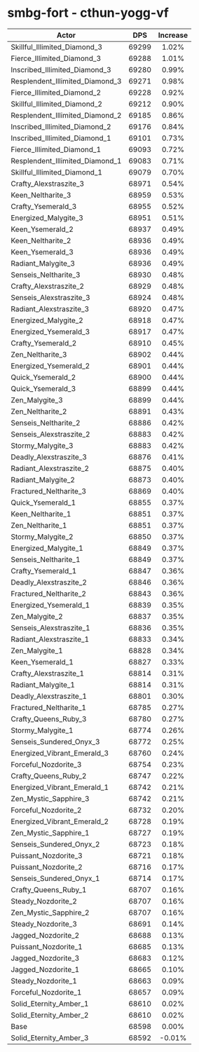 # smbg-fort - cthun-yogg-vf
| Actor | DPS | Increase |
|---|:---:|:---:|
|Skillful_Illimited_Diamond_3|69299|1.02%|
|Fierce_Illimited_Diamond_3|69288|1.01%|
|Inscribed_Illimited_Diamond_3|69280|0.99%|
|Resplendent_Illimited_Diamond_3|69271|0.98%|
|Fierce_Illimited_Diamond_2|69228|0.92%|
|Skillful_Illimited_Diamond_2|69212|0.90%|
|Resplendent_Illimited_Diamond_2|69185|0.86%|
|Inscribed_Illimited_Diamond_2|69176|0.84%|
|Inscribed_Illimited_Diamond_1|69101|0.73%|
|Fierce_Illimited_Diamond_1|69093|0.72%|
|Resplendent_Illimited_Diamond_1|69083|0.71%|
|Skillful_Illimited_Diamond_1|69079|0.70%|
|Crafty_Alexstraszite_3|68971|0.54%|
|Keen_Neltharite_3|68959|0.53%|
|Crafty_Ysemerald_3|68955|0.52%|
|Energized_Malygite_3|68951|0.51%|
|Keen_Ysemerald_2|68937|0.49%|
|Keen_Neltharite_2|68936|0.49%|
|Keen_Ysemerald_3|68936|0.49%|
|Radiant_Malygite_3|68936|0.49%|
|Senseis_Neltharite_3|68930|0.48%|
|Crafty_Alexstraszite_2|68929|0.48%|
|Senseis_Alexstraszite_3|68924|0.48%|
|Radiant_Alexstraszite_3|68920|0.47%|
|Energized_Malygite_2|68918|0.47%|
|Energized_Ysemerald_3|68917|0.47%|
|Crafty_Ysemerald_2|68910|0.45%|
|Zen_Neltharite_3|68902|0.44%|
|Energized_Ysemerald_2|68901|0.44%|
|Quick_Ysemerald_2|68900|0.44%|
|Quick_Ysemerald_3|68899|0.44%|
|Zen_Malygite_3|68899|0.44%|
|Zen_Neltharite_2|68891|0.43%|
|Senseis_Neltharite_2|68886|0.42%|
|Senseis_Alexstraszite_2|68883|0.42%|
|Stormy_Malygite_3|68883|0.42%|
|Deadly_Alexstraszite_3|68876|0.41%|
|Radiant_Alexstraszite_2|68875|0.40%|
|Radiant_Malygite_2|68873|0.40%|
|Fractured_Neltharite_3|68869|0.40%|
|Quick_Ysemerald_1|68855|0.37%|
|Keen_Neltharite_1|68851|0.37%|
|Zen_Neltharite_1|68851|0.37%|
|Stormy_Malygite_2|68850|0.37%|
|Energized_Malygite_1|68849|0.37%|
|Senseis_Neltharite_1|68849|0.37%|
|Crafty_Ysemerald_1|68847|0.36%|
|Deadly_Alexstraszite_2|68846|0.36%|
|Fractured_Neltharite_2|68843|0.36%|
|Energized_Ysemerald_1|68839|0.35%|
|Zen_Malygite_2|68837|0.35%|
|Senseis_Alexstraszite_1|68836|0.35%|
|Radiant_Alexstraszite_1|68833|0.34%|
|Zen_Malygite_1|68828|0.34%|
|Keen_Ysemerald_1|68827|0.33%|
|Crafty_Alexstraszite_1|68814|0.31%|
|Radiant_Malygite_1|68814|0.31%|
|Deadly_Alexstraszite_1|68801|0.30%|
|Fractured_Neltharite_1|68785|0.27%|
|Crafty_Queens_Ruby_3|68780|0.27%|
|Stormy_Malygite_1|68774|0.26%|
|Senseis_Sundered_Onyx_3|68772|0.25%|
|Energized_Vibrant_Emerald_3|68760|0.24%|
|Forceful_Nozdorite_3|68754|0.23%|
|Crafty_Queens_Ruby_2|68747|0.22%|
|Energized_Vibrant_Emerald_1|68742|0.21%|
|Zen_Mystic_Sapphire_3|68742|0.21%|
|Forceful_Nozdorite_2|68732|0.20%|
|Energized_Vibrant_Emerald_2|68728|0.19%|
|Zen_Mystic_Sapphire_1|68727|0.19%|
|Senseis_Sundered_Onyx_2|68723|0.18%|
|Puissant_Nozdorite_3|68721|0.18%|
|Puissant_Nozdorite_2|68716|0.17%|
|Senseis_Sundered_Onyx_1|68714|0.17%|
|Crafty_Queens_Ruby_1|68707|0.16%|
|Steady_Nozdorite_2|68707|0.16%|
|Zen_Mystic_Sapphire_2|68707|0.16%|
|Steady_Nozdorite_3|68691|0.14%|
|Jagged_Nozdorite_2|68688|0.13%|
|Puissant_Nozdorite_1|68685|0.13%|
|Jagged_Nozdorite_3|68683|0.12%|
|Jagged_Nozdorite_1|68665|0.10%|
|Steady_Nozdorite_1|68663|0.09%|
|Forceful_Nozdorite_1|68657|0.09%|
|Solid_Eternity_Amber_1|68610|0.02%|
|Solid_Eternity_Amber_2|68610|0.02%|
|Base|68598|0.00%|
|Solid_Eternity_Amber_3|68592|-0.01%|
